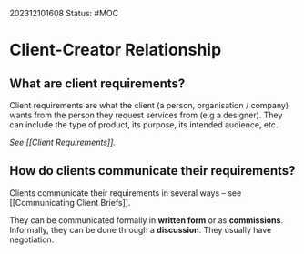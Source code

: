 202312101608
Status: #MOC
# Client-Creator Relationship



## What are client requirements?

Client requirements are what the client (a person, organisation / company) wants from the person they request services from (e.g a designer). They can include the type of product, its purpose, its intended audience, etc.

*See [[Client Requirements]].*

## How do clients communicate their requirements?

Clients communicate their requirements in several ways – see [[Communicating Client Briefs]].

They can be communicated formally in **written form** or as **commissions**. Informally, they can be done through a **discussion**. They usually have negotiation.


